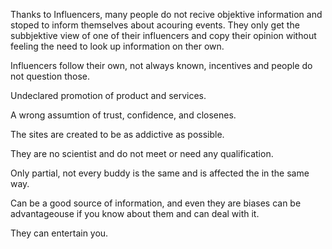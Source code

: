 Thanks to Influencers, many people do not recive objektive information and stoped to inform themselves about acouring events.
They only get the subbjektive view of one of their influencers and copy their opinion without feeling the need to look up information on ther own. 

Influencers follow their own, not always known, incentives and people do not question those.

Undeclared promotion of product and services.

A wrong assumtion of trust, confidence, and closenes.

The sites are created to be as addictive as possible.

They are no scientist and do not meet or need any qualification.








Only partial, not every buddy is the same and is affected the in the same way.

Can be a good source of information, and even they are biases can be advantageouse if you know about them and can deal with it.

They can entertain you.



